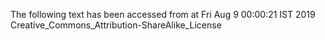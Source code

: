 The following text has been accessed from at Fri Aug 9 00:00:21 IST 2019
Creative_Commons_Attribution-ShareAlike_License
